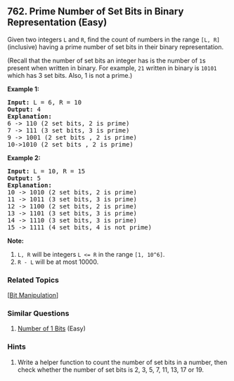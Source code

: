 <!--|This file generated by command(leetcode description); DO NOT EDIT.    |-->
<!--+----------------------------------------------------------------------+-->
<!--|@author    Openset <openset.wang@gmail.com>                           |-->
<!--|@link      https://github.com/openset                                 |-->
<!--|@home      https://github.com/openset/leetcode                        |-->
<!--+----------------------------------------------------------------------+-->

## 762. Prime Number of Set Bits in Binary Representation (Easy)

<p>
Given two integers <code>L</code> and <code>R</code>, find the count of numbers in the range <code>[L, R]</code> (inclusive) having a prime number of set bits in their binary representation.
</p><p>
(Recall that the number of set bits an integer has is the number of <code>1</code>s present when written in binary.  For example, <code>21</code> written in binary is <code>10101</code> which has 3 set bits.  Also, 1 is not a prime.)
</p><p>

<p><b>Example 1:</b><br /><pre>
<b>Input:</b> L = 6, R = 10
<b>Output:</b> 4
<b>Explanation:</b>
6 -> 110 (2 set bits, 2 is prime)
7 -> 111 (3 set bits, 3 is prime)
9 -> 1001 (2 set bits , 2 is prime)
10->1010 (2 set bits , 2 is prime)
</pre></p>

<p><b>Example 2:</b><br /><pre>
<b>Input:</b> L = 10, R = 15
<b>Output:</b> 5
<b>Explanation:</b>
10 -> 1010 (2 set bits, 2 is prime)
11 -> 1011 (3 set bits, 3 is prime)
12 -> 1100 (2 set bits, 2 is prime)
13 -> 1101 (3 set bits, 3 is prime)
14 -> 1110 (3 set bits, 3 is prime)
15 -> 1111 (4 set bits, 4 is not prime)
</pre></p>

<p><b>Note:</b><br><ol>
<li><code>L, R</code> will be integers <code>L <= R</code> in the range <code>[1, 10^6]</code>.</li>
<li><code>R - L</code> will be at most 10000.</li>
</ol></p>

### Related Topics
  [[Bit Manipulation](https://github.com/openset/leetcode/tree/master/tag/bit-manipulation/README.md)]

### Similar Questions
  1. [Number of 1 Bits](https://github.com/openset/leetcode/tree/master/problems/number-of-1-bits) (Easy)

### Hints
  1. Write a helper function to count the number of set bits in a number, then check whether the number of set bits is 2, 3, 5, 7, 11, 13, 17 or 19.

